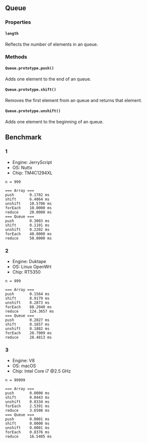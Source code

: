 ## Queue

### Properties

#### `length`

Reflects the number of elements in an queue.

### Methods

#### `Queue.prototype.push()`

Adds one element to the end of an queue.

#### `Queue.prototype.shift()`

Removes the first element from an queue and returns that element.

#### `Queue.prototype.unshift()`
Adds one element to the beginning of an queue.

## Benchmark

### 1

- Engine: JerryScript
- OS: Nuttx
- Chip: TM4C1294XL

```
n = 999

=== Array ===
push       0.1702 ms
shift      6.4064 ms
unshift    10.5706 ms
forEach    10.0000 ms
reduce     20.0000 ms
=== Queue ===
push       0.3003 ms
shift      0.1101 ms
unshift    0.2202 ms
forEach    40.0000 ms
reduce     50.0000 ms
```

### 2

- Engine: Duktape
- OS: Linux OpenWrt
- Chip: RT5350

```
n = 999

=== Array ===
push       0.1564 ms
shift      8.9179 ms
unshift    8.2873 ms
forEach    88.2040 ms
reduce     124.3657 ms
=== Queue ===
push       0.2027 ms
shift      0.1657 ms
unshift    0.1882 ms
forEach    20.7009 ms
reduce     28.4813 ms
```


### 3

- Engine: V8
- OS: macOS
- Chip: Intel Core i7 @2.5 GHz

```
n = 99999

=== Array ===
push       0.0000 ms
shift      0.0443 ms
unshift    0.0334 ms
forEach    2.5391 ms
reduce     3.6508 ms
=== Queue ===
push       0.0001 ms
shift      0.0000 ms
unshift    0.0001 ms
forEach    0.8376 ms
reduce     16.5405 ms
```
